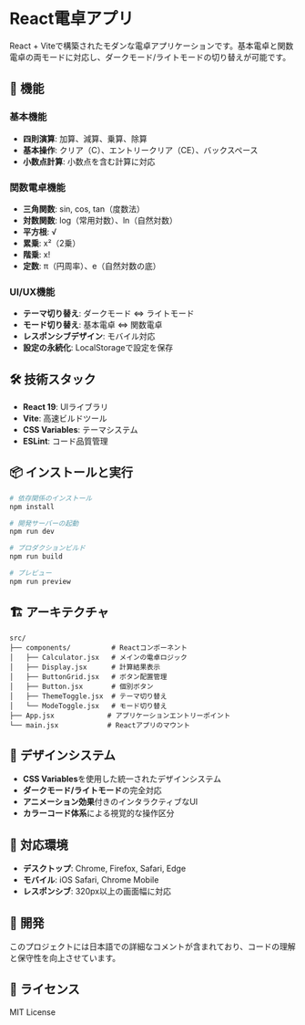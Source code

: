 # React電卓アプリ

React + Viteで構築されたモダンな電卓アプリケーションです。基本電卓と関数電卓の両モードに対応し、ダークモード/ライトモードの切り替えが可能です。

## 🚀 機能

### 基本機能
- **四則演算**: 加算、減算、乗算、除算
- **基本操作**: クリア（C）、エントリークリア（CE）、バックスペース
- **小数点計算**: 小数点を含む計算に対応

### 関数電卓機能
- **三角関数**: sin, cos, tan（度数法）
- **対数関数**: log（常用対数）、ln（自然対数）
- **平方根**: √
- **累乗**: x²（2乗）
- **階乗**: x!
- **定数**: π（円周率）、e（自然対数の底）

### UI/UX機能
- **テーマ切り替え**: ダークモード ⇔ ライトモード
- **モード切り替え**: 基本電卓 ⇔ 関数電卓
- **レスポンシブデザイン**: モバイル対応
- **設定の永続化**: LocalStorageで設定を保存

## 🛠️ 技術スタック

- **React 19**: UIライブラリ
- **Vite**: 高速ビルドツール
- **CSS Variables**: テーマシステム
- **ESLint**: コード品質管理

## 📦 インストールと実行

```bash
# 依存関係のインストール
npm install

# 開発サーバーの起動
npm run dev

# プロダクションビルド
npm run build

# プレビュー
npm run preview
```

## 🏗️ アーキテクチャ

```
src/
├── components/          # Reactコンポーネント
│   ├── Calculator.jsx   # メインの電卓ロジック
│   ├── Display.jsx      # 計算結果表示
│   ├── ButtonGrid.jsx   # ボタン配置管理
│   ├── Button.jsx       # 個別ボタン
│   ├── ThemeToggle.jsx  # テーマ切り替え
│   └── ModeToggle.jsx   # モード切り替え
├── App.jsx             # アプリケーションエントリーポイント
└── main.jsx            # Reactアプリのマウント
```

## 🎨 デザインシステム

- **CSS Variables**を使用した統一されたデザインシステム
- **ダークモード/ライトモード**の完全対応
- **アニメーション効果**付きのインタラクティブなUI
- **カラーコード体系**による視覚的な操作区分

## 📱 対応環境

- **デスクトップ**: Chrome, Firefox, Safari, Edge
- **モバイル**: iOS Safari, Chrome Mobile
- **レスポンシブ**: 320px以上の画面幅に対応

## 🔧 開発

このプロジェクトには日本語での詳細なコメントが含まれており、コードの理解と保守性を向上させています。

## 📄 ライセンス

MIT License
